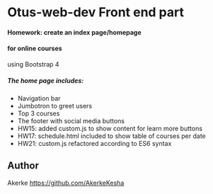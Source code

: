 # Otus-web-dev Front end part
#### Homework: create an index page/homepage 
#### for online courses
 
using Bootstrap 4

##### The home page includes:
* Navigation bar
* Jumbotron to greet users
* Top 3 courses 
* The footer with social media buttons
* HW15: added custom.js to show content for learn more buttons
* HW17: schedule.html included to show table of courses per date
* HW21: custom.js refactored according to ES6 syntax



## Author
 Akerke https://github.com/AkerkeKesha
 
 
